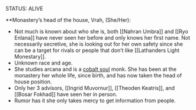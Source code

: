 STATUS: ALIVE

**Monastery’s head of the house, Vrah, (She/Her):

-   Not much is known about who she is, both [[Nahran Umbra]] and [[Ryo Enlana]] have never seen her before and only knows her first name. Not necessarily secretive, she is looking out for her own safety since she can be a target for rivals or people that don’t like [[Lathanders Light Monestary]]. 
-   Unknown race and age.
-   She studies arcana and is a [cobalt soul](https://criticalrole.fandom.com/wiki/Way_of_the_Cobalt_Soul) monk. She has been at the monastery her whole life, since birth, and has now taken the head of house position.
-   Only her 3 advisors, [[Ingrid Muvornur]], [[Theoden Keatris]], and [[Bosar Fokhad]] have seen her in person. 
-   Rumor has it she only takes mercy to get information from people.